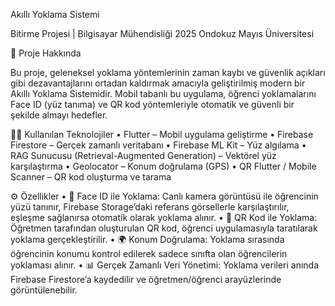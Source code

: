 Akıllı Yoklama Sistemi

Bitirme Projesi | Bilgisayar Mühendisliği 2025
Ondokuz Mayıs Üniversitesi

📌 Proje Hakkında

Bu proje, geleneksel yoklama yöntemlerinin zaman kaybı ve güvenlik açıkları gibi dezavantajlarını ortadan kaldırmak amacıyla geliştirilmiş modern bir Akıllı Yoklama Sistemidir. Mobil tabanlı bu uygulama, öğrenci yoklamalarını Face ID (yüz tanıma) ve QR kod yöntemleriyle otomatik ve güvenli bir şekilde almayı hedefler.

👨‍💻 Kullanılan Teknolojiler
	•	Flutter – Mobil uygulama geliştirme
	•	Firebase Firestore – Gerçek zamanlı veritabanı
	•	Firebase ML Kit – Yüz algılama
	•	RAG Sunucusu (Retrieval-Augmented Generation) – Vektörel yüz karşılaştırma
	•	Geolocator – Konum doğrulama (GPS)
	•	QR Flutter / Mobile Scanner – QR kod oluşturma ve tarama

⚙ Özellikler
	•	📸 Face ID ile Yoklama: Canlı kamera görüntüsü ile öğrencinin yüzü tanınır, Firebase Storage’daki referans görsellerle karşılaştırılır, eşleşme sağlanırsa otomatik olarak yoklama alınır.
	•	📲 QR Kod ile Yoklama: Öğretmen tarafından oluşturulan QR kod, öğrenci uygulamasıyla taratılarak yoklama gerçekleştirilir.
	•	🌍 Konum Doğrulama: Yoklama sırasında öğrencinin konumu kontrol edilerek sadece sınıfta olan öğrencilerin yoklaması alınır.
	•	📊 Gerçek Zamanlı Veri Yönetimi: Yoklama verileri anında Firebase Firestore’a kaydedilir ve öğretmen/öğrenci arayüzlerinde görüntülenebilir.

